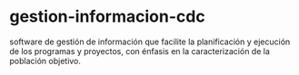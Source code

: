 # gestion-informacion-cdc
software de gestión de información que facilite la planificación y ejecución de los programas y proyectos, con énfasis en la caracterización de la población objetivo. ​

